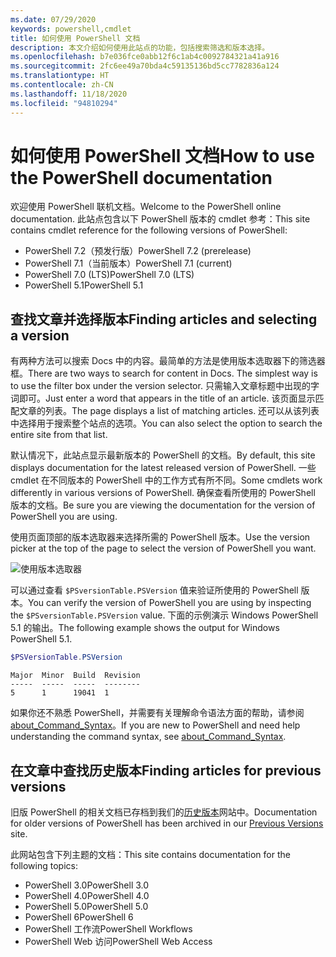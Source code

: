 ```yaml
---
ms.date: 07/29/2020
keywords: powershell,cmdlet
title: 如何使用 PowerShell 文档
description: 本文介绍如何使用此站点的功能，包括搜索筛选和版本选择。
ms.openlocfilehash: b7e036fce0abb12f6c1ab4c0092784321a41a916
ms.sourcegitcommit: 2fc6ee49a70bda4c59135136bd5cc7782836a124
ms.translationtype: HT
ms.contentlocale: zh-CN
ms.lasthandoff: 11/18/2020
ms.locfileid: "94810294"
---
```

# <a name="how-to-use-the-powershell-documentation"></a><span data-ttu-id="61c0e-104">如何使用 PowerShell 文档</span><span class="sxs-lookup"><span data-stu-id="61c0e-104">How to use the PowerShell documentation</span></span>

<span data-ttu-id="61c0e-105">欢迎使用 PowerShell 联机文档。</span><span class="sxs-lookup"><span data-stu-id="61c0e-105">Welcome to the PowerShell online documentation.</span></span> <span data-ttu-id="61c0e-106">此站点包含以下 PowerShell 版本的 cmdlet 参考：</span><span class="sxs-lookup"><span data-stu-id="61c0e-106">This site contains cmdlet reference for the following versions of PowerShell:</span></span>

- <span data-ttu-id="61c0e-107">PowerShell 7.2（预发行版）</span><span class="sxs-lookup"><span data-stu-id="61c0e-107">PowerShell 7.2 (prerelease)</span></span>
- <span data-ttu-id="61c0e-108">PowerShell 7.1（当前版本）</span><span class="sxs-lookup"><span data-stu-id="61c0e-108">PowerShell 7.1 (current)</span></span>
- <span data-ttu-id="61c0e-109">PowerShell 7.0 (LTS)</span><span class="sxs-lookup"><span data-stu-id="61c0e-109">PowerShell 7.0 (LTS)</span></span>
- <span data-ttu-id="61c0e-110">PowerShell 5.1</span><span class="sxs-lookup"><span data-stu-id="61c0e-110">PowerShell 5.1</span></span>

## <a name="finding-articles-and-selecting-a-version"></a><span data-ttu-id="61c0e-111">查找文章并选择版本</span><span class="sxs-lookup"><span data-stu-id="61c0e-111">Finding articles and selecting a version</span></span>

<span data-ttu-id="61c0e-112">有两种方法可以搜索 Docs 中的内容。最简单的方法是使用版本选取器下的筛选器框。</span><span class="sxs-lookup"><span data-stu-id="61c0e-112">There are two ways to search for content in Docs. The simplest way is to use the filter box under the version selector.</span></span> <span data-ttu-id="61c0e-113">只需输入文章标题中出现的字词即可。</span><span class="sxs-lookup"><span data-stu-id="61c0e-113">Just enter a word that appears in the title of an article.</span></span> <span data-ttu-id="61c0e-114">该页面显示匹配文章的列表。</span><span class="sxs-lookup"><span data-stu-id="61c0e-114">The page displays a list of matching articles.</span></span> <span data-ttu-id="61c0e-115">还可以从该列表中选择用于搜索整个站点的选项。</span><span class="sxs-lookup"><span data-stu-id="61c0e-115">You can also select the option to search the entire site from that list.</span></span>

<span data-ttu-id="61c0e-116">默认情况下，此站点显示最新版本的 PowerShell 的文档。</span><span class="sxs-lookup"><span data-stu-id="61c0e-116">By default, this site displays documentation for the latest released version of PowerShell.</span></span> <span data-ttu-id="61c0e-117">一些 cmdlet 在不同版本的 PowerShell 中的工作方式有所不同。</span><span class="sxs-lookup"><span data-stu-id="61c0e-117">Some cmdlets work differently in various versions of PowerShell.</span></span> <span data-ttu-id="61c0e-118">确保查看所使用的 PowerShell 版本的文档。</span><span class="sxs-lookup"><span data-stu-id="61c0e-118">Be sure you are viewing the documentation for the version of PowerShell you are using.</span></span>

<span data-ttu-id="61c0e-119">使用页面顶部的版本选取器来选择所需的 PowerShell 版本。</span><span class="sxs-lookup"><span data-stu-id="61c0e-119">Use the version picker at the top of the page to select the version of PowerShell you want.</span></span>

![使用版本选取器](media/how-to-use-docs/version-search.gif)

<span data-ttu-id="61c0e-121">可以通过查看 `$PSversionTable.PSVersion` 值来验证所使用的 PowerShell 版本。</span><span class="sxs-lookup"><span data-stu-id="61c0e-121">You can verify the version of PowerShell you are using by inspecting the `$PSversionTable.PSVersion` value.</span></span> <span data-ttu-id="61c0e-122">下面的示例演示 Windows PowerShell 5.1 的输出。</span><span class="sxs-lookup"><span data-stu-id="61c0e-122">The following example shows the output for Windows PowerShell 5.1.</span></span>

```powershell
$PSVersionTable.PSVersion
```

```Output
Major  Minor  Build  Revision
-----  -----  -----  --------
5      1      19041  1
```

<span data-ttu-id="61c0e-123">如果你还不熟悉 PowerShell，并需要有关理解命令语法方面的帮助，请参阅 [about_Command_Syntax](/powershell/module/microsoft.powershell.core/about/about_command_syntax)。</span><span class="sxs-lookup"><span data-stu-id="61c0e-123">If you are new to PowerShell and need help understanding the command syntax, see [about_Command_Syntax](/powershell/module/microsoft.powershell.core/about/about_command_syntax).</span></span>

## <a name="finding-articles-for-previous-versions"></a><span data-ttu-id="61c0e-124">在文章中查找历史版本</span><span class="sxs-lookup"><span data-stu-id="61c0e-124">Finding articles for previous versions</span></span>

<span data-ttu-id="61c0e-125">旧版 PowerShell 的相关文档已存档到我们的[历史版本](https://aka.ms/PSLegacyDocs)网站中。</span><span class="sxs-lookup"><span data-stu-id="61c0e-125">Documentation for older versions of PowerShell has been archived in our [Previous Versions](https://aka.ms/PSLegacyDocs) site.</span></span>

<span data-ttu-id="61c0e-126">此网站包含下列主题的文档：</span><span class="sxs-lookup"><span data-stu-id="61c0e-126">This site contains documentation for the following topics:</span></span>

- <span data-ttu-id="61c0e-127">PowerShell 3.0</span><span class="sxs-lookup"><span data-stu-id="61c0e-127">PowerShell 3.0</span></span>
- <span data-ttu-id="61c0e-128">PowerShell 4.0</span><span class="sxs-lookup"><span data-stu-id="61c0e-128">PowerShell 4.0</span></span>
- <span data-ttu-id="61c0e-129">PowerShell 5.0</span><span class="sxs-lookup"><span data-stu-id="61c0e-129">PowerShell 5.0</span></span>
- <span data-ttu-id="61c0e-130">PowerShell 6</span><span class="sxs-lookup"><span data-stu-id="61c0e-130">PowerShell 6</span></span>
- <span data-ttu-id="61c0e-131">PowerShell 工作流</span><span class="sxs-lookup"><span data-stu-id="61c0e-131">PowerShell Workflows</span></span>
- <span data-ttu-id="61c0e-132">PowerShell Web 访问</span><span class="sxs-lookup"><span data-stu-id="61c0e-132">PowerShell Web Access</span></span>
